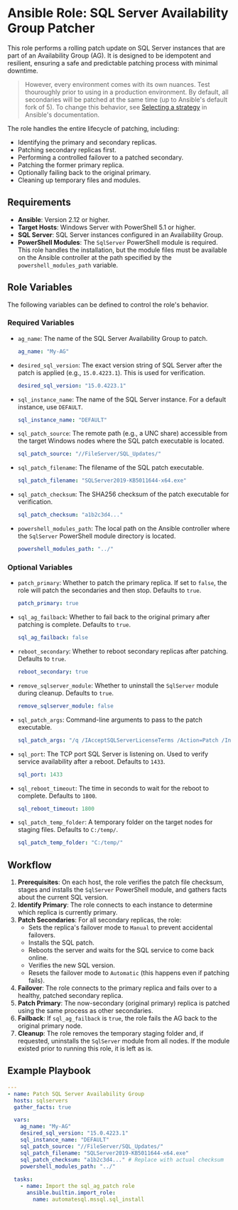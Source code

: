 # Ansible Role: SQL Server Availability Group Patcher

This role performs a rolling patch update on SQL Server instances that are part of an Availability Group (AG). It is designed to be idempotent and resilient, ensuring a safe and predictable patching process with minimal downtime.  

> However, every environment comes with its own nuances.  Test thouroughly prior to using in a production environment.  By default, all secondaries will be patched at the same time (up to Ansible's default fork of 5).  To change this behavior, see [Selecting a strategy](https://docs.ansible.com/ansible/latest/playbook_guide/playbooks_strategies.html) in Ansible's documentation.

The role handles the entire lifecycle of patching, including:
- Identifying the primary and secondary replicas.
- Patching secondary replicas first.
- Performing a controlled failover to a patched secondary.
- Patching the former primary replica.
- Optionally failing back to the original primary.
- Cleaning up temporary files and modules.

## Requirements

- **Ansible**: Version 2.12 or higher.
- **Target Hosts**: Windows Server with PowerShell 5.1 or higher.
- **SQL Server**: SQL Server instances configured in an Availability Group.
- **PowerShell Modules**: The `SqlServer` PowerShell module is required. This role handles the installation, but the module files must be available on the Ansible controller at the path specified by the `powershell_modules_path` variable.

## Role Variables

The following variables can be defined to control the role's behavior.

### Required Variables

- `ag_name`: The name of the SQL Server Availability Group to patch.
  ```yaml
  ag_name: "My-AG"
  ```
- `desired_sql_version`: The exact version string of SQL Server after the patch is applied (e.g., `15.0.4223.1`). This is used for verification.
  ```yaml
  desired_sql_version: "15.0.4223.1"
  ```
- `sql_instance_name`: The name of the SQL Server instance. For a default instance, use `DEFAULT`.
  ```yaml
  sql_instance_name: "DEFAULT"
  ```
- `sql_patch_source`: The remote path (e.g., a UNC share) accessible from the target Windows nodes where the SQL patch executable is located.
  ```yaml
  sql_patch_source: "//FileServer/SQL_Updates/"
  ```
- `sql_patch_filename`: The filename of the SQL patch executable.
  ```yaml
  sql_patch_filename: "SQLServer2019-KB5011644-x64.exe"
  ```
- `sql_patch_checksum`: The SHA256 checksum of the patch executable for verification.
  ```yaml
  sql_patch_checksum: "a1b2c3d4..."
  ```
- `powershell_modules_path`: The local path on the Ansible controller where the `SqlServer` PowerShell module directory is located.
  ```yaml
  powershell_modules_path: "../"
  ```

### Optional Variables

- `patch_primary`: Whether to patch the primary replica. If set to `false`, the role will patch the secondaries and then stop. Defaults to `true`.
  ```yaml
  patch_primary: true
  ```
- `sql_ag_failback`: Whether to fail back to the original primary after patching is complete. Defaults to `true`.
  ```yaml
  sql_ag_failback: false
  ```
- `reboot_secondary`: Whether to reboot secondary replicas after patching. Defaults to `true`.
  ```yaml
  reboot_secondary: true
  ```
- `remove_sqlserver_module`: Whether to uninstall the `SqlServer` module during cleanup. Defaults to `true`.
  ```yaml
  remove_sqlserver_module: false
  ```
- `sql_patch_args`: Command-line arguments to pass to the patch executable.
  ```yaml
  sql_patch_args: "/q /IAcceptSQLServerLicenseTerms /Action=Patch /InstanceName={{ sql_instance_name_to_patch }}"
  ```
- `sql_port`: The TCP port SQL Server is listening on. Used to verify service availability after a reboot. Defaults to `1433`.
  ```yaml
  sql_port: 1433
  ```
- `sql_reboot_timeout`: The time in seconds to wait for the reboot to complete. Defaults to `1800`.
  ```yaml
  sql_reboot_timeout: 1800
  ```
- `sql_patch_temp_folder`: A temporary folder on the target nodes for staging files. Defaults to `C:/temp/`.
  ```yaml
  sql_patch_temp_folder: "C:/temp/"
  ```

## Workflow

1.  **Prerequisites**: On each host, the role verifies the patch file checksum, stages and installs the `SqlServer` PowerShell module, and gathers facts about the current SQL version.
2.  **Identify Primary**: The role connects to each instance to determine which replica is currently primary.
3.  **Patch Secondaries**: For all secondary replicas, the role:
    - Sets the replica's failover mode to `Manual` to prevent accidental failovers.
    - Installs the SQL patch.
    - Reboots the server and waits for the SQL service to come back online.
    - Verifies the new SQL version.
    - Resets the failover mode to `Automatic` (this happens even if patching fails).
4.  **Failover**: The role connects to the primary replica and fails over to a healthy, patched secondary replica.
5.  **Patch Primary**: The now-secondary (original primary) replica is patched using the same process as other secondaries.
6.  **Failback**: If `sql_ag_failback` is `true`, the role fails the AG back to the original primary node.
7.  **Cleanup**: The role removes the temporary staging folder and, if requested, uninstalls the `SqlServer` module from all nodes.  If the module existed prior to running this role, it is left as is.

## Example Playbook

```yaml
---
- name: Patch SQL Server Availability Group
  hosts: sqlservers
  gather_facts: true

  vars:
    ag_name: "My-AG"
    desired_sql_version: "15.0.4223.1"
    sql_instance_name: "DEFAULT"
    sql_patch_source: "//FileServer/SQL_Updates/"
    sql_patch_filename: "SQLServer2019-KB5011644-x64.exe"
    sql_patch_checksum: "a1b2c3d4..." # Replace with actual checksum
    powershell_modules_path: "../"
  
  tasks: 
    - name: Import the sql_ag_patch role
      ansible.builtin.import_role:
        name: automatesql.mssql.sql_install  
```